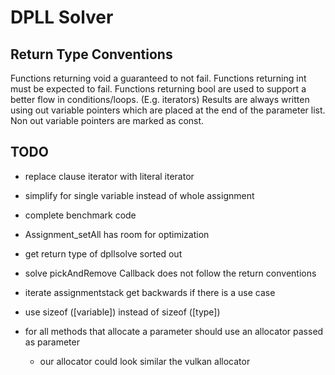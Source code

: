 DPLL Solver
===========

Return Type Conventions
-----------------------

Functions returning void a guaranteed to not fail. Functions returning int must be expected to fail. Functions returning
bool are used to support a better flow in conditions/loops. (E.g. iterators)
Results are always written using out variable pointers which are placed at the end of the parameter list. Non out
variable pointers are marked as const.

TODO
----

+ replace clause iterator with literal iterator
+ simplify for single variable instead of whole assignment
+ complete benchmark code
+ Assignment_setAll has room for optimization
+ get return type of dpllsolve sorted out
+ solve pickAndRemove Callback does not follow the return conventions
+ iterate assignmentstack get backwards if there is a use case
+ use sizeof ([variable]) instead of sizeof ([type])

+ for all methods that allocate a parameter should use an allocator passed as parameter
  - our allocator could look similar the vulkan allocator 
